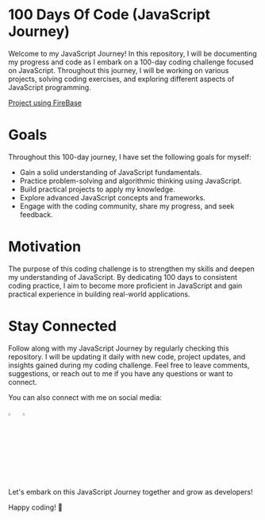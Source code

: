 # 100 Days Of Code (JavaScript Journey)
Welcome to my JavaScript Journey! In this repository, I will be documenting my progress and code as I embark on a 100-day coding challenge focused on JavaScript. Throughout this journey, I will be working on various projects, solving coding exercises, and exploring different aspects of JavaScript programming.


[Project using FireBase](https://github.com/shineishukla/add-to-cart)

# Goals
Throughout this 100-day journey, I have set the following goals for myself:

- Gain a solid understanding of JavaScript fundamentals.
- Practice problem-solving and algorithmic thinking using JavaScript.
- Build practical projects to apply my knowledge.
- Explore advanced JavaScript concepts and frameworks.
- Engage with the coding community, share my progress, and seek feedback.

# Motivation
The purpose of this coding challenge is to strengthen my skills and deepen my understanding of JavaScript. By dedicating 100 days to consistent coding practice, I aim to become more proficient in JavaScript and gain practical experience in building real-world applications.


# Stay Connected
Follow along with my JavaScript Journey by regularly checking this repository. I will be updating it daily with new code, project updates, and insights gained during my coding challenge. Feel free to leave comments, suggestions, or reach out to me if you have any questions or want to connect.

You can also connect with me on social media:

[<img src="https://img.icons8.com/color/48/000000/linkedin.png" width="3.5%"/>](https://www.linkedin.com/in/shinei-shukla-3712991b0/)    &nbsp; 
[<img src="https://img.icons8.com/color/48/000000/twitter.png" width="3.5%"/>](https://twitter.com/ShineiShukla)   &nbsp;

Let's embark on this JavaScript Journey together and grow as developers!

Happy coding! 🚀


